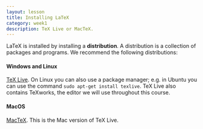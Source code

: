 ```yaml
---
layout: lesson
title: Installing LaTeX
category: week1
description: TeX Live or MacTeX.
---
```


LaTeX is installed by installing a **distribution**. A distribution is a collection of packages and programs. We recommend the following distributions:

#### Windows and Linux

[TeX Live]. On Linux you can also use a package manager; e.g. in Ubuntu you can use the command `sudo apt-get install texlive`. TeX Live also contains TeXworks, the editor we will use throughout this course.

#### MacOS

[MacTeX]. This is the Mac version of TeX Live.

  [TeX Live]: http://www.tug.org/texlive/
  [MacTeX]: http://www.tug.org/mactex/

